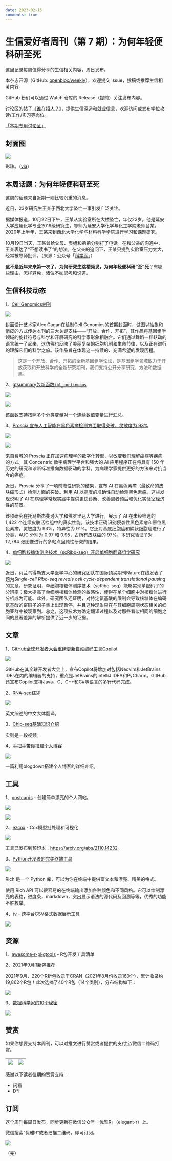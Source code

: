 ```yaml
---
date: 2023-02-15
comments: true
---
```


# 生信爱好者周刊（第 7 期）：为何年轻便科研至死

这里记录每周值得分享的生信相关内容，周日发布。

本杂志开源（GitHub: [openbiox/weekly](https://github.com/openbiox/weekly)），欢迎提交 issue，投稿或推荐生信相关内容。

GitHub 粉们可以通过 Watch 仓库的 Release（提前）关注发布内容。

讨论区的帖子[《谁在招人？》](https://github.com/openbiox/weekly/issues/2)，提供生信深造和就业信息，欢迎访问或发布学位攻读/工作/实习等岗位。

[「本期专用讨论区」](https://github.com/openbiox/weekly/issues/186)

## 封面图


![](https://gitee.com/ShixiangWang/ImageCollection/raw/master/2021-10-30/1635607363359-E_0V8mAVgAAUq5j.jpeg)


彩珠。（[via](https://twitter.com/W_R_Chase/status/1440331770696663053/photo/1)）

## 本周话题：为何年轻便科研至死

这周的话题来自近期一则比较沉重的消息。

近日，23岁研究生王某于西北大学坠亡一事引发广泛关注。

据媒体报道，10月22日下午，王某从实验室所在大楼坠亡，年仅23岁。他是延安大学应用化学专业2019级研究生，导师为延安大学化学与化工学院老师吕某。2020年上半年，王某来到西北大学化学与材料科学学院进行学习和课题研究。

10月19日当天，王某曾给父母、表姐和弟弟分别打了电话。在和父亲的沟通中，王某表达了“不想读书了”的想法。在父亲的追问下，王某只提到实验室压力太大，经常被导师批评。（来源：公众号「[科学网](https://mp.weixin.qq.com/s/0mWwnNyPJT1tVjDNgcba6A)」）

**这不是近年来来第一次了，为何研究生跳楼频发，为何年轻便科研“至”死**？有哪些理由，怎样避免，诸位不妨思考和说道。

## 生信科技动态

1、[Cell Genomics创刊](https://mp.weixin.qq.com/s/JaCLSOKGzhHkp3xvHfqADA)


![](https://gitee.com/ShixiangWang/ImageCollection/raw/master/2021-10-30/1635608003590-640.webp)

封面设计艺术家Alex Cagan在绘制Cell Genomics的首期封面时，试图以抽象和俏皮的方式传达本刊的三大关键支柱——“开放、合作、开拓”，其作品将基因组学领域的旋转符号与科学和开展研究的科学家形象相融合。它们通过舞蹈一样跃动的语言统一了起来，这仿佛也反映了美丽复杂的细胞机制和生命节律，以及正在进行的理解它们的科学之旅。该作品旨在体现这一持续的、充满希望的发现历程。

> 这是一个开放、合作、开拓的全新基因组学论坛，是基因组学领域致力于开放获取和开放科学的全新研究期刊，我们支持公开分享研究、方法和数据集。

2、[gtsummary包新函数`tbl_continuous`](https://twitter.com/statistishdan/status/1453345989167759361?s=20)


![](https://gitee.com/ShixiangWang/ImageCollection/raw/master/2021-10-30/1635608210561-image.png)

![](https://gitee.com/ShixiangWang/ImageCollection/raw/master/2021-10-30/1635608219231-image.png)

该函数支持按照多个分类变量对一个连续数值变量进行汇总。

3、[Proscia 宣布人工智能在黑色素瘤检测方面取得突破，灵敏度为 93%](https://mp.weixin.qq.com/s/xkB4eOvoPUk-Y7iOov605Q)


![](https://gitee.com/ShixiangWang/ImageCollection/raw/master/2021-10-30/1635608366400-image.png)


![](https://gitee.com/ShixiangWang/ImageCollection/raw/master/2021-10-30/1635608376532-image.png)

来自费城的 Proscia 正在加速病理学的数字化转型，以改变我们理解癌症等疾病的方式。其 Concentriq 数字病理学平台和强大的 AI 应用程序正在将具有 150 年历史的研究和诊断标准推向数据驱动的学科，为病理学家提供更好的方法来对抗当今的癌症。

近日，Proscia 分享了一项前瞻性研究的结果，宣布 AI 在黑色素瘤（最致命的皮肤癌形式）检测方面的突破。利用 AI 以高度的准确性自动检测黑色素瘤。这些发现说明了 AI 在病理学常规实践中提供更快诊断、改善患者预后和优化实验室经济性的前景。

该项研究在托马斯杰斐逊大学和佛罗里达大学进行，展示了 AI 在未经筛选的 1,422 个连续皮肤活检组中的真实性能。该技术正确识别侵袭性黑色素瘤和原位黑色素瘤，灵敏度为 93%，特异性为 91%。它还对基底细胞癌和鳞状细胞癌进行了分类，AUC 分别为 0.97 和 0.95，占所有皮肤癌的 97%。本研究验证了对 12,784 张图像进行的多站点回顾性研究的结果。

4、[单细胞核糖体测序技术（scRibo-seq）开启单细胞翻译组学研究](https://mp.weixin.qq.com/s/cF9JA8eCLRpWu3RuOrqlcg)


![](https://gitee.com/ShixiangWang/ImageCollection/raw/master/2021-10-30/1635608558353-image.png)


近日，荷兰乌得勒支大学医学中心的研究团队在国际顶尖期刊Nature在线发表了题为*Single-cell Ribo-seq reveals cell cycle-dependent translational pausing*的文章。研究证明，单细胞核糖体测序技术（scRibo-seq）能够实现单密码子的分辨率；极大提高了单细胞核糖体检测的敏感性，使得在单个细胞中对核糖体进行分析成为可能。此外，研究团队还证明，对特定氨基酸的限制会导致核糖体在编码氨基酸的密码子的子集上出现暂停，并且这种现象只在与其细胞周期状态相关的细胞亚群中被观察到。总之，这项技术为确定翻译过程以及对那些看似相同的细胞之间的显著差异的解析提供了近一步的证据。

## 文章

1、[GitHub全球开发者大会重磅更新自动编码工具Copilot](https://mp.weixin.qq.com/s/zD1kejergA_cHDLwCC89_A)


![](https://gitee.com/ShixiangWang/ImageCollection/raw/master/2021-10-30/1635608671605-image.png)


GitHub在其全球开发者大会上，宣布Copilot将增加对包括Neovim和JetBrains IDEs在内的编辑器的支持，重点是JetBrains的IntelliJ IDEA和PyCharm。GitHub还宣布Copilot支持Java、C、C++和C#等语言的多行代码完成。

2、[RNA-seq综述](https://mp.weixin.qq.com/s/PmL0Av18XNWHZhm_3E6LnQ)


![](https://gitee.com/ShixiangWang/ImageCollection/raw/master/2021-10-30/1635608728378-image.png)

英文综述的中文大体翻译。

3、[Chip-seq基础知识介绍](https://mp.weixin.qq.com/s/t9IXKghsCIpHc0bxpffZYQ)

实则是一段视频。

4、[手把手带你搭建个人博客](https://mp.weixin.qq.com/s/S4B5KO_lc3RZNUOqTJjPNQ)


![](https://gitee.com/ShixiangWang/ImageCollection/raw/master/2021-10-30/1635608965323-image.png)


一篇利用blogdown搭建个人博客的详细介绍。


## 工具

1、[postcards](https://github.com/seankross/postcards) - 创建简单漂亮的个人网站。

![](https://gitee.com/ShixiangWang/ImageCollection/raw/master/2021-10-30/1635609018165-image.png)

![](https://gitee.com/ShixiangWang/ImageCollection/raw/master/2021-10-30/1635609069541-image.png)

2、[ezcox](https://github.com/ShixiangWang/ezcox/) - Cox模型批处理和可视化


![](https://gitee.com/ShixiangWang/ImageCollection/raw/master/2021-10-30/1635609198811-image.png)

工具已发布到预印本：<https://arxiv.org/abs/2110.14232>。

3、[Python开发者的完美终端工具](https://mp.weixin.qq.com/s/TVc-2g63viTZHw13X8MZPA)


![](https://gitee.com/ShixiangWang/ImageCollection/raw/master/2021-10-30/1635609330027-1635609275153-image.png)



Rich 是一个 Python 库，可以为你在终端中提供富文本和漂亮、精美的格式。

使用 Rich API 可以很容易的在终端输出添加各种颜色和不同风格。它可以绘制漂亮的表格，进度条，markdown，突出显示语法的源代码及回溯等等，优秀的功能不胜枚举。


4、[tv](https://github.com/alexhallam/tv) - 跨平台CSV格式数据展示工具


![](https://gitee.com/ShixiangWang/ImageCollection/raw/master/2021-10-30/1635609396909-image.png)


## 资源

1、[awesome-r-pkgtools](https://github.com/IndrajeetPatil/awesome-r-pkgtools) - R包开发工具清单

2、[2021年9月R新包推荐](https://mp.weixin.qq.com/s/viN7O4Nl_RPMP4ROqf6R-A)

2021年9月，220个R新包收录于CRAN（2021年8月份收录160个），累计收录约19,862个R包！此次选摘了40个R包（14个类别），分布结构如下：


![](https://gitee.com/ShixiangWang/ImageCollection/raw/master/2021-10-30/1635609500267-image.png)

3、[数据科学家的10个秘密](https://mailchi.mp/business-science/rtrack-master-class-signup-3?utm_content=buffer2f2f1&utm_medium=social&utm_source=twitter.com&utm_campaign=buffer)


![](https://gitee.com/ShixiangWang/ImageCollection/raw/master/2021-10-31/1635609603906-image.png)



## 赞赏

如果你想要支持本周刊，可以对推文进行赞赏或者提供的支付宝/微信二维码打赏。

| ![](https://gitee.com/ShixiangWang/ImageCollection/raw/master/png/202109171440597.jpg) | ![](https://gitee.com/ShixiangWang/ImageCollection/raw/master/png/202109171440452.jpg) |
| ------------------------------------------------------------ | ------------------------------------------------------------ |

感谢以下读者往期的赞赏支持：

- 闲猫
- D\*i

## 订阅

这个周刊每周日发布，同步更新在微信公众号「优雅R」（elegant-r）上。

微信搜索“优雅R”或者扫描二维码，即可订阅。

![](https://gitee.com/ShixiangWang/ImageCollection/raw/master/png/202109101438292.jpg)

（完）
